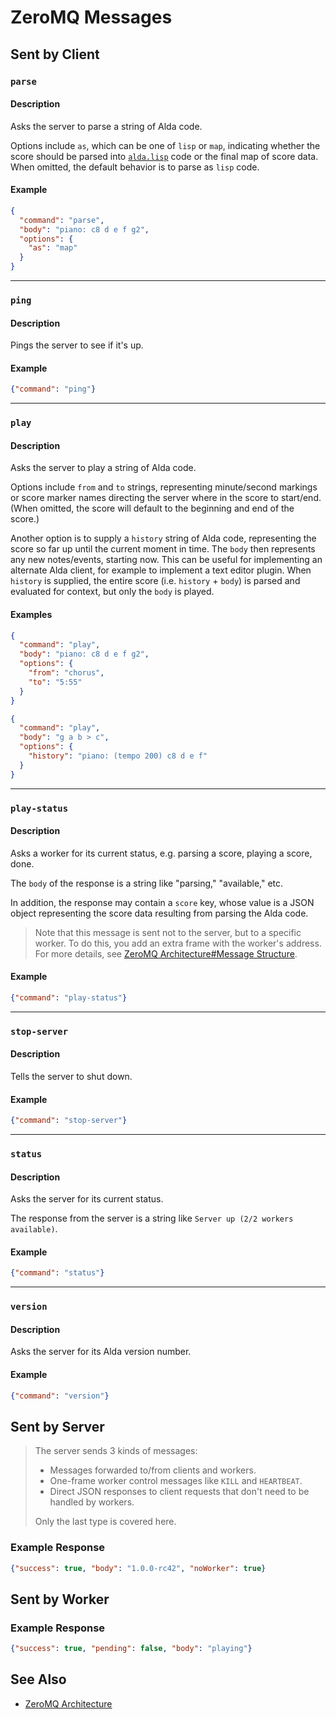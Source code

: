 # ZeroMQ Messages

## Sent by Client

### `parse`

#### Description

Asks the server to parse a string of Alda code.

Options include `as`, which can be one of `lisp` or `map`, indicating whether the score should be parsed into [`alda.lisp`](alda-lisp.md) code or the final map of score data. When omitted, the default behavior is to parse as `lisp` code.

#### Example

```json
{
  "command": "parse",
  "body": "piano: c8 d e f g2",
  "options": {
    "as": "map"
  }
}
```

---

### `ping`

#### Description

Pings the server to see if it's up.

#### Example

```json
{"command": "ping"}
```

---

### `play`

#### Description

Asks the server to play a string of Alda code.

Options include `from` and `to` strings, representing minute/second markings or score marker names directing the server where in the score to start/end. (When omitted, the score will default to the beginning and end of the score.)

Another option is to supply a `history` string of Alda code, representing the score so far up until the current moment in time. The `body` then represents any new notes/events, starting now. This can be useful for implementing an alternate Alda client, for example to implement a text editor plugin. When `history` is supplied, the entire score (i.e. `history` + `body`) is parsed and evaluated for context, but only the `body` is played.

#### Examples

```json
{
  "command": "play",
  "body": "piano: c8 d e f g2",
  "options": {
    "from": "chorus",
    "to": "5:55"
  }
}
```

```json
{
  "command": "play",
  "body": "g a b > c",
  "options": {
    "history": "piano: (tempo 200) c8 d e f"
  }
}
```

---

### `play-status`

#### Description

Asks a worker for its current status, e.g. parsing a score, playing a score, done.

The `body` of the response is a string like "parsing," "available," etc.

In addition, the response may contain a `score` key, whose value is a JSON
object representing the score data resulting from parsing the Alda code.

> Note that this message is sent not to the server, but to a specific worker. To do this, you add an extra frame with the worker's address. For more details, see [ZeroMQ Architecture#Message Structure](zeromq-architecture.md#message-structure).

#### Example

```json
{"command": "play-status"}
```

---

### `stop-server`

#### Description

Tells the server to shut down.

#### Example

```json
{"command": "stop-server"}
```

---

### `status`

#### Description

Asks the server for its current status.

The response from the server is a string like `Server up (2/2 workers available)`.

#### Example

```json
{"command": "status"}
```

---

### `version`

#### Description

Asks the server for its Alda version number.

#### Example

```json
{"command": "version"}
```

## Sent by Server

> The server sends 3 kinds of messages:
>
> - Messages forwarded to/from clients and workers.
> - One-frame worker control messages like `KILL` and `HEARTBEAT`.
> - Direct JSON responses to client requests that don't need to be handled by workers.
>
> Only the last type is covered here.

### Example Response

```json
{"success": true, "body": "1.0.0-rc42", "noWorker": true}
```

## Sent by Worker

### Example Response

```json
{"success": true, "pending": false, "body": "playing"}
```

## See Also

* [ZeroMQ Architecture](zeromq-architecture.md)
